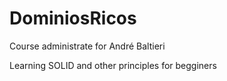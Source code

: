 # DominiosRicos

Course administrate for André Baltieri

Learning SOLID and other principles for begginers
